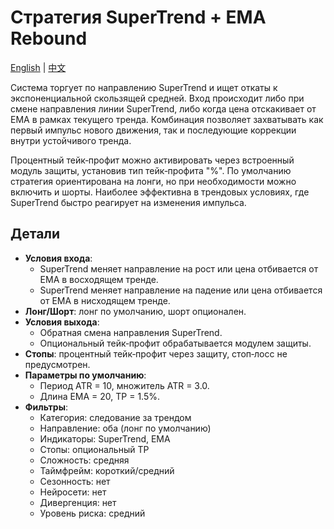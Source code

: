 # Стратегия SuperTrend + EMA Rebound
[English](README.md) | [中文](README_cn.md)

Система торгует по направлению SuperTrend и ищет откаты к экспоненциальной
скользящей средней. Вход происходит либо при смене направления линии
SuperTrend, либо когда цена отскакивает от EMA в рамках текущего тренда.
Комбинация позволяет захватывать как первый импульс нового движения, так и
последующие коррекции внутри устойчивого тренда.

Процентный тейк‑профит можно активировать через встроенный модуль защиты,
установив тип тейк‑профита "%". По умолчанию стратегия ориентирована на
лонги, но при необходимости можно включить и шорты. Наиболее эффективна в
трендовых условиях, где SuperTrend быстро реагирует на изменения импульса.

## Детали

- **Условия входа**:
  - SuperTrend меняет направление на рост или цена отбивается от EMA в восходящем тренде.
  - SuperTrend меняет направление на падение или цена отбивается от EMA в нисходящем тренде.
- **Лонг/Шорт**: лонг по умолчанию, шорт опционален.
- **Условия выхода**:
  - Обратная смена направления SuperTrend.
  - Опциональный тейк‑профит обрабатывается модулем защиты.
- **Стопы**: процентный тейк‑профит через защиту, стоп‑лосс не предусмотрен.
- **Параметры по умолчанию**:
  - Период ATR = 10, множитель ATR = 3.0.
  - Длина EMA = 20, TP = 1.5%.
- **Фильтры**:
  - Категория: следование за трендом
  - Направление: оба (лонг по умолчанию)
  - Индикаторы: SuperTrend, EMA
  - Стопы: опциональный TP
  - Сложность: средняя
  - Таймфрейм: короткий/средний
  - Сезонность: нет
  - Нейросети: нет
  - Дивергенция: нет
  - Уровень риска: средний
